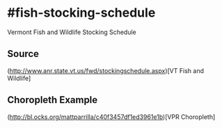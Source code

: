 #fish-stocking-schedule
======================

Vermont Fish and Wildlife Stocking Schedule

## Source
(http://www.anr.state.vt.us/fwd/stockingschedule.aspx)[VT Fish and Wildlife]

## Choropleth Example
(http://bl.ocks.org/mattparrilla/c40f3457df1ed3961e1b)[VPR Choropleth]
